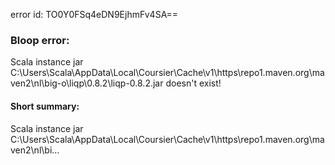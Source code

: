 error id: TO0Y0FSq4eDN9EjhmFv4SA==
### Bloop error:

Scala instance jar C:\Users\Scala\AppData\Local\Coursier\Cache\v1\https\repo1.maven.org\maven2\nl\big-o\liqp\0.8.2\liqp-0.8.2.jar doesn't exist!
#### Short summary: 

Scala instance jar C:\Users\Scala\AppData\Local\Coursier\Cache\v1\https\repo1.maven.org\maven2\nl\bi...